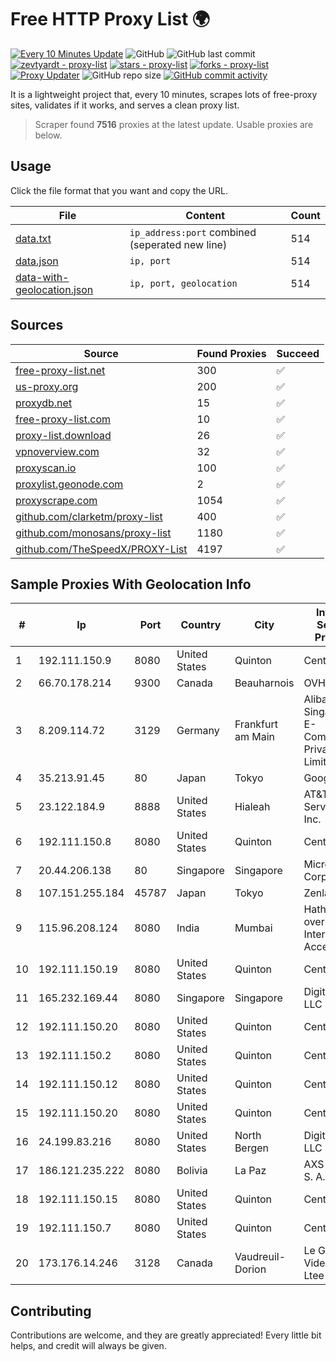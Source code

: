 
# Free HTTP Proxy List 🌍

[![Every 10 Minutes Update](https://github.com/mertguvencli/http-proxy-list/actions/workflows/main.yml/badge.svg?branch=main)](https://github.com/mertguvencli/http-proxy-list/actions/workflows/main.yml)
![GitHub](https://img.shields.io/github/license/mertguvencli/http-proxy-list)
![GitHub last commit](https://img.shields.io/github/last-commit/mertguvencli/http-proxy-list)
[![zevtyardt - proxy-list](https://img.shields.io/static/v1?label=zevtyardt&message=proxy-list&color=blue&logo=github)](https://github.com/zevtyardt/proxy-list "Go to GitHub repo")
[![stars - proxy-list](https://img.shields.io/github/stars/zevtyardt/proxy-list?style=social)](https://github.com/zevtyardt/proxy-list)
[![forks - proxy-list](https://img.shields.io/github/forks/zevtyardt/proxy-list?style=social)](https://github.com/zevtyardt/proxy-list)
[![Proxy Updater](https://github.com/zevtyardt/proxy-list/workflows/Proxy%20Updater/badge.svg)](https://github.com/zevtyardt/proxy-list/actions?query=workflow:"Proxy+Updater")
![GitHub repo size](https://img.shields.io/github/repo-size/zevtyardt/proxy-list)
[![GitHub commit activity](https://img.shields.io/github/commit-activity/m/zevtyardt/proxy-list?logo=commits)](https://github.com/zevtyardt/proxy-list/commits/main)

It is a lightweight project that, every 10 minutes, scrapes lots of free-proxy sites, validates if it works, and serves a clean proxy list.

> Scraper found **7516** proxies at the latest update. Usable proxies are below.

## Usage

Click the file format that you want and copy the URL.

|File|Content|Count|
|----|-------|-----|
|[data.txt](https://raw.githubusercontent.com/mertguvencli/http-proxy-list/main/proxy-list/data.txt)|`ip_address:port` combined (seperated new line)|514|
|[data.json](https://raw.githubusercontent.com/mertguvencli/http-proxy-list/main/proxy-list/data.json)|`ip, port`|514|
|[data-with-geolocation.json](https://raw.githubusercontent.com/mertguvencli/http-proxy-list/main/proxy-list/data-with-geolocation.json)|`ip, port, geolocation`|514|

## Sources

|Source|Found Proxies|Succeed|
|------|-------------|-------|
|[free-proxy-list.net](https://free-proxy-list.net)|300|✅|
|[us-proxy.org](https://www.us-proxy.org)|200|✅|
|[proxydb.net](http://proxydb.net)|15|✅|
|[free-proxy-list.com](https://free-proxy-list.com/?page=&port=&type%5B%5D=http&type%5B%5D=https&up_time=0&search=Search)|10|✅|
|[proxy-list.download](https://www.proxy-list.download/HTTP)|26|✅|
|[vpnoverview.com](https://vpnoverview.com/privacy/anonymous-browsing/free-proxy-servers)|32|✅|
|[proxyscan.io](https://www.proxyscan.io)|100|✅|
|[proxylist.geonode.com](https://proxylist.geonode.com/api/proxy-list?limit=300&page=1&sort_by=lastChecked&sort_type=desc&protocols=http,https)|2|✅|
|[proxyscrape.com](https://api.proxyscrape.com/v2/?request=displayproxies&protocol=http&timeout=10000&country=all&ssl=all&anonymity=all)|1054|✅|
|[github.com/clarketm/proxy-list](https://raw.githubusercontent.com/clarketm/proxy-list/master/proxy-list-raw.txt)|400|✅|
|[github.com/monosans/proxy-list](https://raw.githubusercontent.com/monosans/proxy-list/main/proxies/http.txt)|1180|✅|
|[github.com/TheSpeedX/PROXY-List](https://raw.githubusercontent.com/TheSpeedX/PROXY-List/master/http.txt)|4197|✅|


## Sample Proxies With Geolocation Info

|#|Ip|Port|Country|City|Internet Service Provider|
|-|--|----|-------|----|-------------------------|
|1|192.111.150.9|8080|United States|Quinton|Centrilogic|
|2|66.70.178.214|9300|Canada|Beauharnois|OVH SAS|
|3|8.209.114.72|3129|Germany|Frankfurt am Main|Alibaba.com Singapore E-Commerce Private Limited|
|4|35.213.91.45|80|Japan|Tokyo|Google LLC|
|5|23.122.184.9|8888|United States|Hialeah|AT&T Services, Inc.|
|6|192.111.150.8|8080|United States|Quinton|Centrilogic|
|7|20.44.206.138|80|Singapore|Singapore|Microsoft Corporation|
|8|107.151.255.184|45787|Japan|Tokyo|Zenlayer Inc|
|9|115.96.208.124|8080|India|Mumbai|Hathway IP over Cable Internet Access|
|10|192.111.150.19|8080|United States|Quinton|Centrilogic|
|11|165.232.169.44|8080|Singapore|Singapore|DigitalOcean, LLC|
|12|192.111.150.20|8080|United States|Quinton|Centrilogic|
|13|192.111.150.2|8080|United States|Quinton|Centrilogic|
|14|192.111.150.12|8080|United States|Quinton|Centrilogic|
|15|192.111.150.20|8080|United States|Quinton|Centrilogic|
|16|24.199.83.216|8080|United States|North Bergen|DigitalOcean, LLC|
|17|186.121.235.222|8080|Bolivia|La Paz|AXS Bolivia S. A.|
|18|192.111.150.15|8080|United States|Quinton|Centrilogic|
|19|192.111.150.7|8080|United States|Quinton|Centrilogic|
|20|173.176.14.246|3128|Canada|Vaudreuil-Dorion|Le Groupe Videotron Ltee|



## Contributing

Contributions are welcome, and they are greatly appreciated! Every
little bit helps, and credit will always be given.

